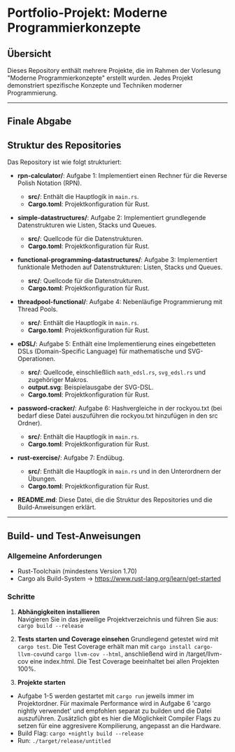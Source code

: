 # Portfolio-Projekt: Moderne Programmierkonzepte

## Übersicht

Dieses Repository enthält mehrere Projekte, die im Rahmen der Vorlesung "Moderne Programmierkonzepte" erstellt wurden. Jedes Projekt demonstriert spezifische Konzepte und Techniken moderner Programmierung.

---

## Finale Abgabe

## Struktur des Repositories
Das Repository ist wie folgt strukturiert:


- **rpn-calculator/**: Aufgabe 1: Implementiert einen Rechner für die Reverse Polish Notation (RPN).
  - **src/**: Enthält die Hauptlogik in `main.rs`.
  - **Cargo.toml**: Projektkonfiguration für Rust.

- **simple-datastructures/**: Aufgabe 2: Implementiert grundlegende Datenstrukturen wie Listen, Stacks und Queues.
  - **src/**: Quellcode für die Datenstrukturen.
  - **Cargo.toml**: Projektkonfiguration für Rust.

- **functional-programming-datastructures/**: Aufgabe 3: Implementiert funktionale Methoden auf Datenstrukturen: Listen, Stacks und Queues.
  - **src/**: Quellcode für die Datenstrukturen.
  - **Cargo.toml**: Projektkonfiguration für Rust.
  
- **threadpool-functional/**: Aufgabe 4: Nebenläufige Programmierung mit Thread Pools.
  - **src/**: Enthält die Hauptlogik in `main.rs`.
  - **Cargo.toml**: Projektkonfiguration für Rust.

- **eDSL/**: Aufgabe 5: Enthält eine Implementierung eines eingebetteten DSLs (Domain-Specific Language) für mathematische und SVG-Operationen.
  - **src/**: Quellcode, einschließlich `math_edsl.rs`, `svg_edsl.rs` und zugehöriger Makros.
  - **output.svg**: Beispielausgabe der SVG-DSL.
  - **Cargo.toml**: Projektkonfiguration für Rust.

- **password-cracker/**: Aufgabe 6: Hashvergleiche in der rockyou.txt (bei bedarf diese Datei auszuführen die rockyou.txt hinzufügen in den src Ordner).
  - **src/**: Enthält die Hauptlogik in `main.rs`.
  - **Cargo.toml**: Projektkonfiguration für Rust.

- **rust-exercise/**: Aufgabe 7: Endübug.
  - **src/**: Enthält die Hauptlogik in `main.rs` und in den Unterordnern der Übungen.
  - **Cargo.toml**: Projektkonfiguration für Rust.

- **README.md**: Diese Datei, die die Struktur des Repositories und die Build-Anweisungen erklärt.

---

## Build- und Test-Anweisungen

### Allgemeine Anforderungen

- Rust-Toolchain (mindestens Version 1.70) 
- Cargo als Build-System
-> https://www.rust-lang.org/learn/get-started

### Schritte

1. **Abhängigkeiten installieren**  
   Navigieren Sie in das jeweilige Projektverzeichnis und führen Sie aus: ```cargo build --release```

2. **Tests starten und Coverage einsehen**
Grundlegend getestet wird mit ```cargo test```. Die Test Coverage erhält man mit ```cargo install cargo-llvm-cov```und ```cargo llvm-cov --html```, anschließend wird in /target/llvm-cov eine index.html. Die Test Coverage beeinhaltet bei allen Projekten 100%.

3. **Projekte starten**

- Aufgabe 1-5 werden gestartet mit ```cargo run``` jeweils immer im Projektordner. Für maximale Performance wird in Aufgabe 6 'cargo nightly verwendet' und empfohlen separat zu builden und die Datei auszuführen. Zusätzlich gibt es hier die Möglichkeit Compiler Flags zu setzen für eine aggresivere Kompilierung, angepasst an die Hardware.
- Build Flag: ```cargo +nightly build --release```
- Run: ```./target/release/untitled```